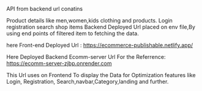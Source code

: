 API from backend url conatins

Product details like men,women,kids clothing and products.
Login
registration
search
shop items
Backend Deployed Url placed on env file,By using end points of filtered item to fetching the data.

here Front-end Deployed Url : https://ecommerce-publishable.netlify.app/

Here Deployed Backend Ecomm-server Url For the Referrence: https://ecomm-server-zjbp.onrender.com

This Url uses on Frontend To display the Data for Optimization features like Login, Registration, Search,navbar,Category,landing and further.

